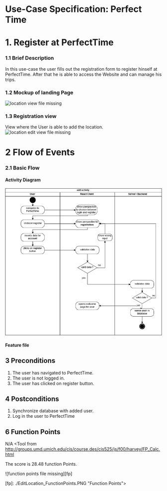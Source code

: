 # Use-Case Specification: Perfect Time
# 1. Register at PerfectTime
### 1.1 Brief Description

In this use-case the user fills out the registration form to register hinself at PerfectTime. After that he is able to access the Website and can manage his trips.

### 1.2 Mockup of landing Page
![location view file missing][lv]

[lv]: LocationsView.png "Location View"

### 1.3 Registration view
View where the User is able to add the location.
![location edit view file missing][lev]

[lev]: editLocationFilled.png "Location View"

# 2 Flow of Events

### 2.1 Basic Flow
#### Activity Diagram

![activity diagram file missing][ad]

[ad]: register_ActivityDiagramm.png "Activity Diagram"

#### Feature file

<Link to [feature file](
        ../../../cucumberTests/features/editActivity.feature
      ).>

## 3 Preconditions
1. The user has navigated to PerfectTime.
2. The user is not logged in.
3. The user has clicked on register button.

## 4 Postconditions
1. Synchronize database with added user.
2. Log in the user to PerfectTime

## 6 Function Points
N/A
<Tool from http://groups.umd.umich.edu/cis/course.des/cis525/js/f00/harvey/FP_Calc.html

The score is 28.48 function Points.

![function points file missing][fp]

[fp]: ./EditLocation_FunctionPoints.PNG "Function Points">


